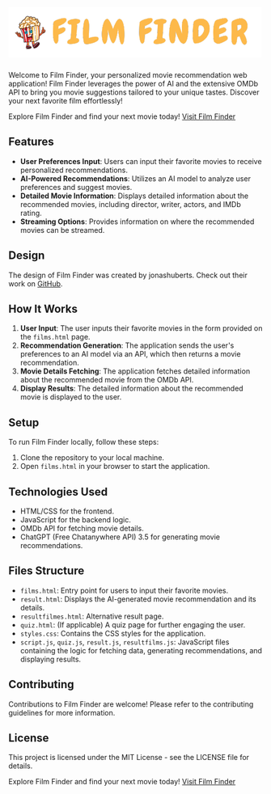 # ![Film Finder](logo.png)

Welcome to Film Finder, your personalized movie recommendation web application! Film Finder leverages the power of AI and the extensive OMDb API to bring you movie suggestions tailored to your unique tastes. Discover your next favorite film effortlessly!

Explore Film Finder and find your next movie today! [Visit Film Finder](https://findfilms.technikfreak.co/)

## Features

- **User Preferences Input**: Users can input their favorite movies to receive personalized recommendations.
- **AI-Powered Recommendations**: Utilizes an AI model to analyze user preferences and suggest movies.
- **Detailed Movie Information**: Displays detailed information about the recommended movies, including director, writer, actors, and IMDb rating.
- **Streaming Options**: Provides information on where the recommended movies can be streamed.

## Design

The design of Film Finder was created by jonashuberts. Check out their work on [GitHub](https://github.com/jonashuberts).

## How It Works

1. **User Input**: The user inputs their favorite movies in the form provided on the `films.html` page.
2. **Recommendation Generation**: The application sends the user's preferences to an AI model via an API, which then returns a movie recommendation.
3. **Movie Details Fetching**: The application fetches detailed information about the recommended movie from the OMDb API.
4. **Display Results**: The detailed information about the recommended movie is displayed to the user.

## Setup

To run Film Finder locally, follow these steps:

1. Clone the repository to your local machine.
2. Open `films.html` in your browser to start the application.

## Technologies Used

- HTML/CSS for the frontend.
- JavaScript for the backend logic.
- OMDb API for fetching movie details.
- ChatGPT (Free Chatanywhere API) 3.5 for generating movie recommendations.

## Files Structure

- `films.html`: Entry point for users to input their favorite movies.
- `result.html`: Displays the AI-generated movie recommendation and its details.
- `resultfilmes.html`: Alternative result page.
- `quiz.html`: (If applicable) A quiz page for further engaging the user.
- `styles.css`: Contains the CSS styles for the application.
- `script.js`, `quiz.js`, `result.js`, `resultfilms.js`: JavaScript files containing the logic for fetching data, generating recommendations, and displaying results.

## Contributing

Contributions to Film Finder are welcome! Please refer to the contributing guidelines for more information.

## License

This project is licensed under the MIT License - see the LICENSE file for details.

Explore Film Finder and find your next movie today! [Visit Film Finder](https://findfilms.technikfreak.co/)
